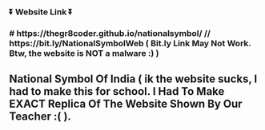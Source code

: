 <h3>⏬ Website Link ⏬<h3>
# https://thegr8coder.github.io/nationalsymbol/ // https://bit.ly/NationalSymbolWeb ( Bit.ly Link May Not Work. Btw, the website is NOT a malware :) )
<h2 style= text-align=center>National Symbol Of India ( ik the website sucks, I had to make this for school. I Had To Make EXACT Replica Of The Website Shown By Our Teacher :( ).<h2>

